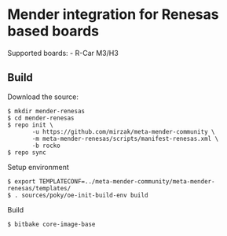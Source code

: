 # Mender integration for Renesas based boards

Supported boards:
    - R-Car M3/H3

## Build

Download the source:

    $ mkdir mender-renesas
    $ cd mender-renesas
    $ repo init \
           -u https://github.com/mirzak/meta-mender-community \
           -m meta-mender-renesas/scripts/manifest-renesas.xml \
           -b rocko
    $ repo sync

Setup environment

    $ export TEMPLATECONF=../meta-mender-community/meta-mender-renesas/templates/
    $ . sources/poky/oe-init-build-env build

Build

    $ bitbake core-image-base
